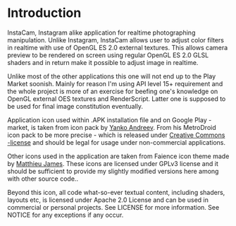 Introduction
============

InstaCam, Instagram alike application for realtime photographing manipulation. Unlike Instagram,
InstaCam allows user to adjust color filters in realtime with use of OpenGL ES 2.0 external
textures. This allows camera preview to be rendered on screen using regular OpenGL ES 2.0
GLSL shaders and in return make it possible to adjust image in realtime.

Unlike most of the other applications this one will not end up to the Play Market soonish.
Mainly for reason I'm using API level 15+ requirement and the whole project is more of
an exercise for beefing one's knowledge on OpenGL external OES textures and RenderScript.
Latter one is supposed to be used for final image constitution eventually.

Application icon used within .APK installation file and on Google Play -market, is taken
from icon pack by [Yanko Andreev](http://yankoa.deviantart.com/). From his MetroDroid
icon pack to be more precise - which is released under
[Creative Commons -license](http://creativecommons.org/licenses/by-nc-nd/3.0/) and
should be legal for usage under non-commercial applications.

Other icons used in the application are taken from Faience icon theme made by
[Matthieu James](http://tiheum.deviantart.com/). These icons are licensed under
GPLv3 license and it should be sufficient to provide my slightly modified versions
here among with other source code..

Beyond this icon, all code what-so-ever textual content, including shaders, layouts etc,
is licensed under Apache 2.0 License and can be used in commercial or personal projects.
See LICENSE for more information. See NOTICE for any exceptions if any occur.
